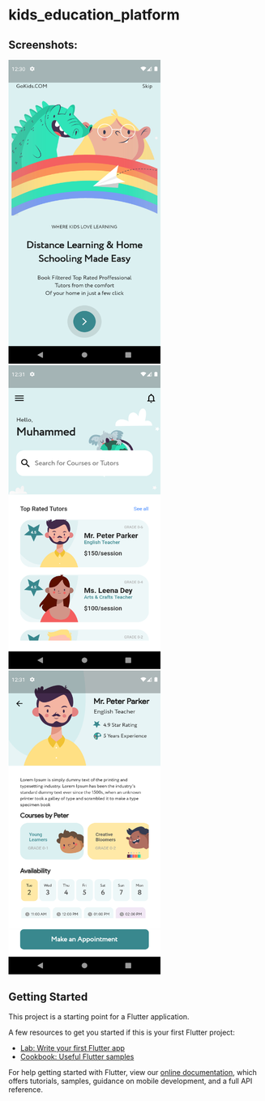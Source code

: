 # kids_education_platform

## Screenshots: 

<img src="https://github.com/Mohammed187/kids_education_platform/blob/main/Screenshot_1635841857.png" width="300" height="600" title="Splash Screen"> <img src="https://github.com/Mohammed187/kids_education_platform/blob/main/Screenshot_1635841869.png" width="300" height="600" title="Home Screen"> <img src="https://github.com/Mohammed187/kids_education_platform/blob/main/Screenshot_1635841895.png" width="300" height="600" title="Details Screen">

## Getting Started

This project is a starting point for a Flutter application.

A few resources to get you started if this is your first Flutter project:

- [Lab: Write your first Flutter app](https://flutter.dev/docs/get-started/codelab)
- [Cookbook: Useful Flutter samples](https://flutter.dev/docs/cookbook)

For help getting started with Flutter, view our
[online documentation](https://flutter.dev/docs), which offers tutorials,
samples, guidance on mobile development, and a full API reference.
